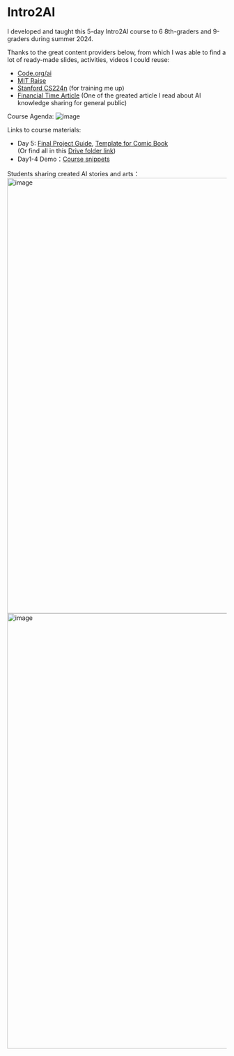 # Intro2AI

I developed and taught this 5-day Intro2AI course to 6 8th-graders and 9-graders during summer 2024.

Thanks to the great content providers below, from which I was able to find a lot of ready-made slides, activities, videos I could reuse:
- [Code.org/ai](https://code.org/ai)
- [MIT Raise](https://raise.mit.edu/daily/whatisai) 
- [Stanford CS224n](https://web.stanford.edu/class/cs224n/) (for training me up)
- [Financial Time Article](https://ig.ft.com/ai-animals/) (One of the greated article I read about AI knowledge sharing for general public)

Course Agenda:
![image](https://github.com/user-attachments/assets/90be8dde-7b56-4013-b13c-44d0b730d5f0)

Links to course materials:
- Day 5: [Final Project Guide](https://docs.google.com/presentation/d/1VouffP7RvMvsSXsSgsXLvn4SDAZSOCvs3vejR2neWAg/edit#slide=id.g2787b7136a9_0_0), [Template for Comic Book](https://docs.google.com/presentation/d/1GOhQ6mP6NN_MHkbWNIuoes3zmXQ98xtQ8cyJEiAcA44/edit?usp=sharing)  
(Or find all in this [Drive folder link](https://drive.google.com/drive/folders/1JvSsd_bRspjCxtTWVkUIB8PRJcTjOpAL))
- Day1-4 Demo：[Course snippets](https://github.com/JessieJingxuGao/Intro2AI/tree/main/Day1-4%20-%20Class%20Snippets)



Students sharing created AI stories and arts：
<img width="1000" alt="image" src="https://github.com/user-attachments/assets/c4ed8399-a7ba-4e20-891b-d2913a0a2595">
<img width="1000" alt="image" src="https://github.com/user-attachments/assets/3ca79ee4-d0eb-42a2-92cd-969e0ad64fc6">
